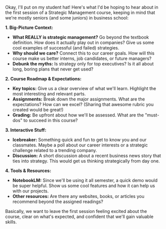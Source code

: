 Okay, I'll put on my student hat! Here's what I'd be hoping to hear about in the first session of a Strategic Management course, keeping in mind that we're mostly seniors (and some juniors) in business school:

**1. Big-Picture Context:**

* **What REALLY is strategic management?**  Go beyond the textbook definition. How does it actually play out in companies?  Give us some cool examples of successful (and failed) strategies.
* **Why should we care?**  Connect this to our career goals. How will this course make us better interns, job candidates, or future managers?
* **Debunk the myths:** Is strategy only for top executives?  Is it all about long, boring plans that never get used?

**2. Course Roadmap & Expectations:**

* **Key topics:**  Give us a clear overview of what we'll learn.  Highlight the most interesting and relevant parts.
* **Assignments:**  Break down the major assignments. What are the expectations? How can we excel? (Sharing that awesome rubric you created would be great!)
* **Grading:**  Be upfront about how we'll be assessed.  What are the "must-dos" to succeed in this course?

**3.  Interactive Stuff:**

* **Icebreaker:**  Something quick and fun to get to know you and our classmates.  Maybe a poll about our career interests or a strategic challenge related to a trending company.
* **Discussion:**  A short discussion about a recent business news story that ties into strategy.  This would get us thinking strategically from day one.

**4.  Tools & Resources:**

* **NotebookLM:**  Since we'll be using it all semester, a quick demo would be super helpful.  Show us some cool features and how it can help us with our projects.
* **Other resources:**  Are there any websites, books, or articles you recommend beyond the assigned readings?


Basically, we want to leave the first session feeling excited about the course, clear on what's expected, and confident that we'll gain valuable skills.
